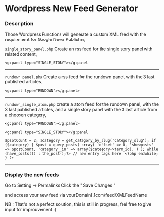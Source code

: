 # Wordpress New Feed Generator

### Description 

Those Wordpress Functions will generate a custom XML feed with the requirement for Google News Publisher, 

`single_story_panel.php`
Create an rss feed for the single story panel with related content,

`<g:panel type="SINGLE_STORY"></g:panel`

---------------------------------------------------------------------

`rundown_panel.php`
Create a rss feed for the rundown panel, with the 3 last published articles,

`<g:panel type="RUNDOWN"></g:panel>`

---------------------------------------------------------------------

`rundown_single_atom.php`
create a atom feed for the rundown panel,  with the 3 last published articles, and a single story panel with the 3 last article from a choosen category,

`<g:panel type="RUNDOWN"></g:panel>`

`<g:panel type="SINGLE_STORY"></g:panel`

`
  $psotCount = 2;
  $category = get_category_by_slug('category_slug');
  if ($category) {
                 $post = query_posts(
                         array(
                              'offset' => 0,
                              'showposts' => $postCount,
                              'category__in' => array($category->term_id),
                              )
                          );
                           while (have_posts()) : the_post();?>
                           // new entry tags here 
                               <?php
                          endwhile;
                      }
                       ?>
`

---------------------------------------------------------------------

### Display the new feeds

Go to Setting -> Permalinks 
Click the " Save Changes "

and access your new feed via yourDomain[.]com/feed/XMLFeedName


NB : That's not a perfect solution, this is still in progress, feel free to give input for improuvement :) 
